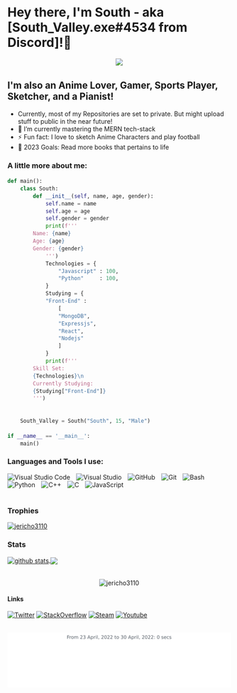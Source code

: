 # Hey there, I'm South - aka [South_Valley.exe#4534 from Discord]!👋

<p align="center">
  <a align="center" href="https://github.com/DenverCoder1/readme-typing-svg"><img src="https://readme-typing-svg.herokuapp.com?&font=IBM+Plex+Sans&color=F72EE2&size=25&lines=Welcome+to+my+GitHub+Profile!;I'm+a+Python+Developer...;I'm+a+MERN+user...;And+I'm+an+Anime+enjoyer!;" /></a>
</p>

## I'm also an Anime Lover, Gamer, Sports Player, Sketcher, and a Pianist!

- Currently, most of my Repositories are set to private. But might upload stuff to public in the near future!
- 🌱 I’m currently mastering the MERN tech-stack
- ⚡ Fun fact: I love to sketch Anime Characters and play football
- 🥅 2023 Goals: Read more books that pertains to life

### A little more about me:
```py
def main():
    class South:
        def __init__(self, name, age, gender):
            self.name = name
            self.age = age
            self.gender = gender        
            print(f'''
        Name: {name}
        Age: {age}
        Gender: {gender}            
            ''')
            Technologies = {
                "Javascript" : 100,
                "Python"     : 100,
            }
            Studying = {
            "Front-End" : 
                [
                "MongoDB",
                "Expressjs",
                "React",
                "Nodejs"
                ]
            }
            print(f'''
        Skill Set:
        {Technologies}\n
        Currently Studying:
        {Studying["Front-End"]}
        ''')
        

    South_Valley = South("South", 15, "Male")

if __name__ == '__main__':
    main()
```
### Languages and Tools I use:

<span>
  <img alt="Visual Studio Code" width = "10%" src="https://cdn.jsdelivr.net/gh/devicons/devicon/icons/vscode/vscode-original.svg" style="padding-right:10px;"/>

  <img alt="Visual Studio" width = "10%" src="https://cdn.jsdelivr.net/gh/devicons/devicon/icons/visualstudio/visualstudio-plain.svg" style="padding-right:10px;"/>

  <img alt="GitHub" width = "10%" src="https://cdn.jsdelivr.net/gh/devicons/devicon/icons/github/github-original-wordmark.svg" style="padding-right:10px;" />

  <img alt="Git" width = "10%" src="https://cdn.jsdelivr.net/gh/devicons/devicon/icons/git/git-original-wordmark.svg" style="padding-right:10px;" />
  
  <img alt="Bash" width = "10%" src="https://cdn.jsdelivr.net/gh/devicons/devicon/icons/bash/bash-original.svg" style="padding-right:10px;" />

  <img alt="Python" width = "10%" src="https://cdn.jsdelivr.net/gh/devicons/devicon/icons/python/python-original.svg" style="padding-right:10px;"/>

  <img alt="C++" width = "10%" src="https://cdn.jsdelivr.net/gh/devicons/devicon/icons/cplusplus/cplusplus-original.svg" style="padding-right:10px;" />

  <img alt="C" width = "10%" src="https://cdn.jsdelivr.net/gh/devicons/devicon/icons/c/c-original.svg" style="padding-right:10px;"/>

  <img alt="JavaScript" width = "10%" src="https://cdn.jsdelivr.net/gh/devicons/devicon/icons/javascript/javascript-original.svg" style="padding-right:10px;"/>
</span>
<br><br>

### Trophies
<p align="left"> <a href="https://github.com/ryo-ma/github-profile-trophy"><img src="https://github-profile-trophy.vercel.app/?username=jericho3110&row=3&column=7&theme=onedark&column=8&no-frame=false&no-bg=false" alt="jericho3110"></a>
</p>

### Stats
<a href="https://github.com/anuraghazra/github-readme-stats">
  <img align="center" src="https://github-readme-stats.vercel.app/api?username=jericho3110&count_private=true&show_icons=true&theme=onedark" alt="github stats" />
</a>
<a href="https://github.com/anuraghazra/github-readme-stats">
  <img align="center" src="https://github-readme-stats.vercel.app/api/top-langs/?username=jericho3110&count_private=true&langs_count=3&theme=onedark" />
</a>
<br><br>
<p align="center">
  <img align="center" height="150em" src="https://github-readme-streak-stats.herokuapp.com/?user=jericho3110&theme=onedarkr" alt="jericho3110" />
</p>

#### Links
[<img src='https://cdn.jsdelivr.net/npm/simple-icons@3.0.1/icons/twitter.svg' alt="Twitter" height='40'>](https://twitter.com/Kamakiri_South)
[<img src='https://cdn.jsdelivr.net/npm/simple-icons@3.0.1/icons/stackoverflow.svg' alt="StackOverflow" height='40'>](https://stackoverflow.com/users/17341239/kamakiri)
[<img src='https://cdn.jsdelivr.net/npm/simple-icons@3.0.1/icons/steam.svg' alt="Steam" height='40'>](https://steamcommunity.com/profiles/76561199242693046)
[<img src='https://cdn.jsdelivr.net/npm/simple-icons@3.0.1/icons/youtube.svg' alt="Youtube" height='40'>](https://www.youtube.com/channel/UCi99lOsjYkYRnbObbZPwWgQ)

<br>
<img src="https://github.com/jericho3110/jericho3110/blob/main/images/stat.svg" alt="Wakatime Stats"/>
<br>
